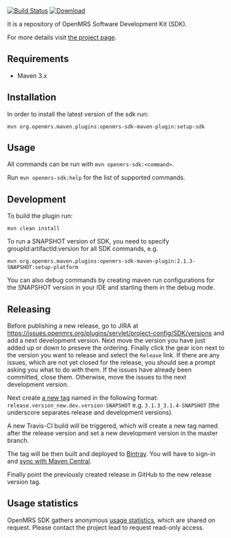[![Build Status](https://travis-ci.org/openmrs/openmrs-sdk.svg?branch=master)](https://travis-ci.org/openmrs/openmrs-sdk) [ ![Download](https://api.bintray.com/packages/openmrs/maven/openmrs-sdk/images/download.svg) ](https://bintray.com/openmrs/maven/openmrs-sdk/_latestVersion)

It is a repository of OpenMRS Software Development Kit (SDK).

For more details visit [the project page](https://wiki.openmrs.org/display/docs/OpenMRS+SDK).

## Requirements
 * Maven 3.x
 
## Installation
In order to install the latest version of the sdk run: <br/>

`mvn org.openmrs.maven.plugins:openmrs-sdk-maven-plugin:setup-sdk`

## Usage
All commands can be run with `mvn openmrs-sdk:<command>`.

Run `mvn openmrs-sdk:help` for the list of supported commands.

## Development

To build the plugin run:

`mvn clean install`

To run a SNAPSHOT version of SDK, you need to specify groupId:artifactId:version for all SDK commands, e.g.

`mvn org.openmrs.maven.plugins:openmrs-sdk-maven-plugin:2.1.3-SNAPSHOT:setup-platform`

You can also debug commands by creating maven run configurations for the SNAPSHOT version in your IDE and starting them in the debug mode.

## Releasing

Before publishing a new release, go to JIRA at https://issues.openmrs.org/plugins/servlet/project-config/SDK/versions and add a next development version. Next move the version you have just added up or down to preseve the ordering. Finally click the gear icon next to the version you want to release and select the `Release` link. If there are any issues, which are not yet closed for the release, you should see a prompt asking you what to do with them. If the issues have already been committed, close them. Otherwise, move the issues to the next development version.  

Next create [a new tag](https://github.com/openmrs/openmrs-sdk/releases) named in the following format: `release.version_new.dev.version-SNAPSHOT` e.g. `3.1.3_3.1.4-SNAPSHOT` (the underscore separates release and development versions).

A new Travis-CI build will be triggered, which will create a new tag named after the release version and set a new development version in the master branch. 

The tag will be then built and deployed to [Bintray](https://bintray.com/openmrs/maven/openmrs-sdk). You will have to sign-in and [sync with Maven Central](https://bintray.com/openmrs/maven/openmrs-sdk#central). 

Finally point the previously created release in GitHub to the new release version tag.

## Usage statistics

OpenMRS SDK gathers anonymous [usage statistics](https://docs.google.com/spreadsheets/d/1yMcfBl10l32YxWtXneD0wJZh11-qaLBMAwQFC9JUogA/edit#gid=42570905), which are shared on request. Please contact the project lead to request read-only access.
